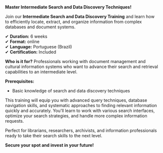 **Master Intermediate Search and Data Discovery Techniques!**

Join our **Intermediate Search and Data Discovery Training** and learn how to efficiently locate, extract, and organize information from complex databases and document systems.

✔ **Duration:** 6 weeks  
✔ **Format:** online  
✔ **Language:** Portuguese (Brazil)  
✔ **Certification:** Included

**Who is it for?** Professionals working with document management and cultural information systems who want to advance their search and retrieval capabilities to an intermediate level.

**Prerequisites:**
- Basic knowledge of search and data discovery techniques

This training will equip you with advanced query techniques, database navigation skills, and systematic approaches to finding relevant information quickly and accurately. You'll learn to work with various search interfaces, optimize your search strategies, and handle more complex information requests.

Perfect for librarians, researchers, archivists, and information professionals ready to take their search skills to the next level.

**Secure your spot and invest in your future!**